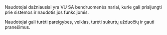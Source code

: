 Naudotojai dažniausiai yra VU SA bendruomenės nariai, kurie gali
prisijungti prie sistemos ir naudotis jos funkcijomis.

Naudotojai gali turėti pareigybes, veiklas, turėti sukurtų užduočių ir
gauti pranešimus.
